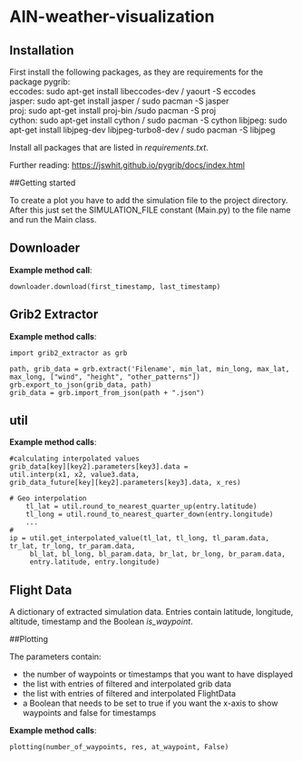 # AIN-weather-visualization

## Installation 
First install the following packages, as they are requirements for the package pygrib:   
eccodes: sudo apt-get install libeccodes-dev / yaourt -S eccodes   
jasper: sudo apt-get install jasper / sudo pacman -S jasper   
proj: sudo apt-get install proj-bin /sudo pacman -S proj   
cython: sudo apt-get install cython / sudo pacman -S cython
libjpeg: sudo apt-get install libjpeg-dev libjpeg-turbo8-dev / sudo pacman -S libjpeg

Install all packages that are listed in _requirements.txt_.

Further reading: https://jswhit.github.io/pygrib/docs/index.html

##Getting started

To create a plot you have to add the simulation file to the project directory. After this just set the
SIMULATION_FILE constant (Main.py) to the file name and run the Main class.

## Downloader

__Example method call__:    
            
    downloader.download(first_timestamp, last_timestamp)

## Grib2 Extractor

__Example method calls__:

    import grib2_extractor as grb
    
    path, grib_data = grb.extract('Filename', min_lat, min_long, max_lat, max_long, ["wind", "height", "other_patterns"])
    grb.export_to_json(grib_data, path)
    grib_data = grb.import_from_json(path + ".json")

## util
    
__Example method calls__:   

    #calculating interpolated values
    grib_data[key][key2].parameters[key3].data = 
    util.interp(x1, x2, value3.data, 
    grib_data_future[key][key2].parameters[key3].data, x_res)
    
    # Geo interpolation
        tl_lat = util.round_to_nearest_quarter_up(entry.latitude)
        tl_long = util.round_to_nearest_quarter_down(entry.longitude)
        ...
    #
    ip = util.get_interpolated_value(tl_lat, tl_long, tl_param.data, tr_lat, tr_long, tr_param.data,
         bl_lat, bl_long, bl_param.data, br_lat, br_long, br_param.data,
         entry.latitude, entry.longitude)
         
## Flight Data

A dictionary of extracted simulation data. Entries contain latitude,
longitude, altitude, timestamp and the Boolean _is_waypoint_.


##Plotting

The parameters contain:
 - the number of waypoints or timestamps that you want to have displayed
 - the list with entries of filtered and interpolated grib data
 - the list with entries of filtered and interpolated FlightData
 - a Boolean that needs to be set to true if you want the x-axis to show waypoints
 and false for timestamps

__Example method calls__:
  
    plotting(number_of_waypoints, res, at_waypoint, False)